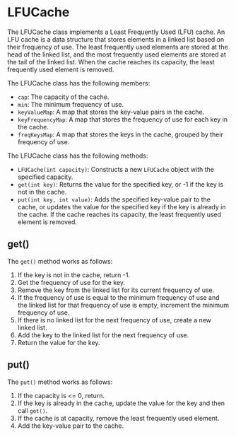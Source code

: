 # LFUCache

The LFUCache class implements a Least Frequently Used (LFU) cache. An LFU cache is a data structure that stores elements in a linked list based on their frequency of use. The least frequently used elements are stored at the head of the linked list, and the most frequently used elements are stored at the tail of the linked list. When the cache reaches its capacity, the least frequently used element is removed.

The LFUCache class has the following members:

* `cap`: The capacity of the cache.
* `min`: The minimum frequency of use.
* `keyValueMap`: A map that stores the key-value pairs in the cache.
* `keyFrequencyMap`: A map that stores the frequency of use for each key in the cache.
* `freqKeysMap`: A map that stores the keys in the cache, grouped by their frequency of use.

The LFUCache class has the following methods:

* `LFUCache(int capacity)`: Constructs a new `LFUCache` object with the specified capacity.
* `get(int key)`: Returns the value for the specified key, or -1 if the key is not in the cache.
* `put(int key, int value)`: Adds the specified key-value pair to the cache, or updates the value for the specified key if the key is already in the cache. If the cache reaches its capacity, the least frequently used element is removed.

## get()

The `get()` method works as follows:

1. If the key is not in the cache, return -1.
2. Get the frequency of use for the key.
3. Remove the key from the linked list for its current frequency of use.
4. If the frequency of use is equal to the minimum frequency of use and the linked list for that frequency of use is empty, increment the minimum frequency of use.
5. If there is no linked list for the next frequency of use, create a new linked list.
6. Add the key to the linked list for the next frequency of use.
7. Return the value for the key.

## put()

The `put()` method works as follows:

1. If the capacity is <= 0, return.
2. If the key is already in the cache, update the value for the key and then call `get()`.
3. If the cache is at capacity, remove the least frequently used element.
4. Add the key-value pair to the cache.

